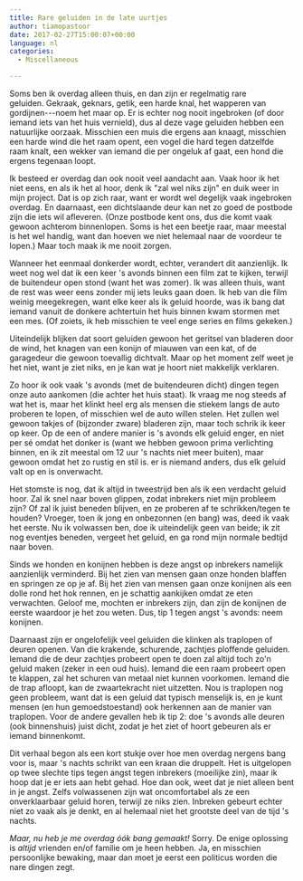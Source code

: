 ```yaml
---
title: Rare geluiden in de late uurtjes
author: tiamopastoor
date: 2017-02-27T15:00:07+00:00
language: nl
categories:
  - Miscellaneous

---
```

Soms ben ik overdag alleen thuis, en dan zijn er regelmatig rare geluiden. Gekraak, geknars, getik, een harde knal, het wapperen van gordijnen---noem het maar op. Er is echter nog nooit ingebroken (of door iemand iets van het huis vernield), dus al deze vage geluiden hebben een natuurlijke oorzaak. Misschien een muis die ergens aan knaagt, misschien een harde wind die het raam opent, een vogel die hard tegen datzelfde raam knalt, een wekker van iemand die per ongeluk af gaat, een hond die ergens tegenaan loopt.


Ik besteed er overdag dan ook nooit veel aandacht aan. Vaak hoor ik het niet eens, en als ik het al hoor, denk ik "zal wel niks zijn" en duik weer in mijn project. Dat is op zich raar, want er wordt wel degelijk vaak ingebroken overdag. En daarnaast, een dichtslaande deur kan net zo goed de postbode zijn die iets wil afleveren. (Onze postbode kent ons, dus die komt vaak gewoon achterom binnenlopen. Soms is het een beetje raar, maar meestal is het wel handig, want dan hoeven we niet helemaal naar de voordeur te lopen.) Maar toch maak ik me nooit zorgen.

Wanneer het eenmaal donkerder wordt, echter, verandert dit aanzienlijk. Ik weet nog wel dat ik een keer 's avonds binnen een film zat te kijken, terwijl de buitendeur open stond (want het was zomer). Ik was alleen thuis, want de rest was weer eens zonder mij iets leuks gaan doen. Ik heb van die film weinig meegekregen, want elke keer als ik geluid hoorde, was ik bang dat iemand vanuit de donkere achtertuin het huis binnen kwam stormen met een mes. (Of zoiets, ik heb misschien te veel enge series en films gekeken.)

Uiteindelijk blijken dat soort geluiden gewoon het geritsel van bladeren door de wind, het knagen van een konijn of miauwen van een kat, of de garagedeur die gewoon toevallig dichtvalt. Maar op het moment zelf weet je het niet, want je ziet niks, en je kan wat je hoort niet makkelijk verklaren.

Zo hoor ik ook vaak 's avonds (met de buitendeuren dicht) dingen tegen onze auto aankomen (die achter het huis staat). Ik vraag me nog steeds af wat het is, maar het klinkt heel erg als mensen die stiekem langs de auto proberen te lopen, of misschien wel de auto willen stelen. Het zullen wel gewoon takjes of (bijzonder zware) bladeren zijn, maar toch schrik ik keer op keer. Op de een of andere manier is 's avonds elk geluid enger, en niet per sé omdat het donker is (want we hebben gewoon prima verlichting binnen, en ik zit meestal om 12 uur 's nachts niet meer buiten), maar gewoon omdat het zo rustig en stil is. er is niemand anders, dus elk geluid valt op en is onverwacht.

Het stomste is nog, dat ik altijd in tweestrijd ben als ik een verdacht geluid hoor. Zal ik snel naar boven glippen, zodat inbrekers niet mijn probleem zijn? Of zal ik juist beneden blijven, en ze proberen af te schrikken/tegen te houden? Vroeger, toen ik jong en onbezonnen (en bang) was, deed ik vaak het eerste. Nu ik volwassen ben, doe ik uiteindelijk geen van beide; ik zit nog eventjes beneden, vergeet het geluid, en ga rond mijn normale bedtijd naar boven.

Sinds we honden en konijnen hebben is deze angst op inbrekers namelijk aanzienlijk verminderd. Bij het zien van mensen gaan onze honden blaffen en springen ze op je af. Bij het zien van mensen gaan onze konijnen als een dolle rond het hok rennen, en je schattig aankijken omdat ze eten verwachten. Geloof me, mochten er inbrekers zijn, dan zijn de konijnen de eerste waardoor je het zou weten. Dus, tip 1 tegen angst 's avonds: neem konijnen.

Daarnaast zijn er ongelofelijk veel geluiden die klinken als traplopen of deuren openen. Van die krakende, schurende, zachtjes ploffende geluiden. Iemand die de deur zachtjes probeert open te doen zal altijd toch zo'n geluid maken (zeker in een oud huis). Iemand die een raam probeert open te klappen, zal het schuren van metaal niet kunnen voorkomen. Iemand die de trap afloopt, kan de zwaartekracht niet uitzetten. Nou is traplopen nog geen probleem, want dat is een geluid dat typisch menselijk is, en je kunt mensen (en hun gemoedstoestand) ook herkennen aan de manier van traplopen. Voor de andere gevallen heb ik tip 2: doe 's avonds alle deuren (ook binnenshuis) juist dicht, zodat je het ziet of hoort gebeuren als er iemand binnenkomt.

Dit verhaal begon als een kort stukje over hoe men overdag nergens bang voor is, maar 's nachts schrikt van een kraan die druppelt. Het is uitgelopen op twee slechte tips tegen angst tegen inbrekers (moeilijke zin), maar ik hoop dat je er iets aan hebt gehad. Hoe dan ook, weet dat je niet alleen bent in je angst. Zelfs volwassenen zijn wat oncomfortabel als ze een onverklaarbaar geluid horen, terwijl ze niks zien. Inbreken gebeurt echter niet zo vaak als je denkt, en al helemaal niet het grootste deel van de tijd 's nachts.

_Maar, nu heb je me overdag óók bang gemaakt!_ Sorry. De enige oplossing is _altijd_ vrienden en/of familie om je heen hebben. Ja, en misschien persoonlijke bewaking, maar dan moet je eerst een politicus worden die nare dingen zegt.